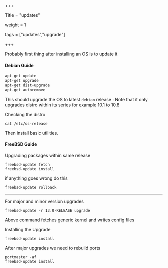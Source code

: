 +++

Title = "updates"

weight = 1

tags = ["updates","upgrade"]

+++

Probably first thing after installing an OS is to update it

#### Debian Guide

````bash
apt-get update
apt-get upgrade
apt-get dist-upgrade
apt-get autoremove
````

This should upgrade the OS to latest `debian` release : Note that it only upgrades distro within its series for example 10.1 to 10.8

Checking the distro

```shell
cat /etc/os-release
```

Then install basic utilities.



#### FreeBSD Guide

Upgrading packages within same release

````shell
freebsd-update fetch
freebsd-update install
````

if anything goes wrong do this

```shell
freebsd-update rollback
```

<hr>

For major and minor version upgrades

```shell
freebsd-update -r 13.0-RELEASE upgrade
```

Above command fetches generic kernel and writes config files

Installing the Upgrade

```shel
freebsd-update install
```

After major upgrades we need to rebuild ports

```shell
portmaster -af
freebsd-update install
```

